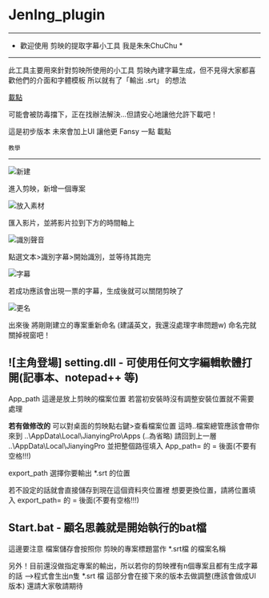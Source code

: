 # JenIng_plugin

***************************************************
* 歡迎使用 剪映的提取字幕小工具   我是朱朱ChuChu  *
***************************************************
此工具主要用來針對剪映所使用的小工具
剪映內建字幕生成，但不見得大家都喜歡他們的介面和字體模板
所以就有了「輸出 .srt」 的想法

[載點](http://www.mediafire.com/file/rg1nigy5qu0186v/JenIng_plugin.zip/file)

可能會被防毒擋下，正在找辦法解決...但請安心地讓他允許下載吧！

這是初步版本 未來會加上UI 讓他更 Fansy 一點  載點

	教學
----------------------------------------------------------------------------------------------

![新建](https://media.discordapp.net/attachments/726760885816918096/813355474497568798/unknown.png?width=677&height=447)

進入剪映，新增一個專案

![放入素材](https://media.discordapp.net/attachments/726760885816918096/813356561517903872/unknown.png?width=725&height=393)

匯入影片，並將影片拉到下方的時間軸上

![識別聲音](https://media.discordapp.net/attachments/726760885816918096/813357065350545418/unknown.png?width=725&height=393)

點選文本>識別字幕>開始識別，並等待其跑完

![字幕](https://media.discordapp.net/attachments/726760885816918096/813357237857943563/unknown.png?width=1440&height=178)

若成功應該會出現一票的字幕，生成後就可以關閉剪映了

![更名](https://media.discordapp.net/attachments/726760885816918096/813358134571434004/unknown.png)

出來後 將剛剛建立的專案重新命名 (建議英文，我還沒處理字串問題w)  命名完就關掉視窗吧！

![主角登場]
setting.dll - 可使用任何文字編輯軟體打開(記事本、notepad++ 等)
----------------------------------------------------------------------------------------------
App_path  這邊是放上剪映的檔案位置 若當初安裝時沒有調整安裝位置就不需要處理

**若有做修改的**
可以對桌面的剪映點右鍵>查看檔案位置
這時..檔案總管應該會帶你來到 ..\AppData\Local\JianyingPro\Apps  (..為省略)
請回到上一層 ..\AppData\Local\JianyingPro 並把整個路徑填入 App_path= 的 = 後面(不要有空格!!!)

export_path  選擇你要輸出 *.srt 的位置

若不設定的話就會直接儲存到現在這個資料夾位置裡
想要更換位置，請將位置填入 export_path= 的 = 後面(不要有空格!!!)

Start.bat - 顧名思義就是開始執行的bat檔
----------------------------------------------------------------------------------------------
這邊要注意 檔案儲存會按照你 剪映的專案標題當作 *.srt檔 的檔案名稱

另外！目前還沒做指定專案的輸出，所以若你的剪映裡有n個專案且都有生成字幕的話
-->程式會生出n隻 *.srt 檔
這部分會在接下來的版本去做調整(應該會做成UI版本)
還請大家敬請期待
